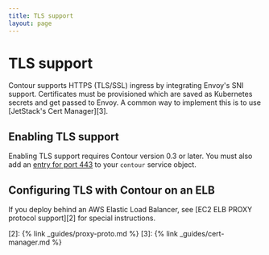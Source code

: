 ```yaml
---
title: TLS support
layout: page
---
```


# TLS support

Contour supports HTTPS (TLS/SSL) ingress by integrating Envoy's SNI support.
Certificates must be provisioned which are saved as Kubernetes secrets and get passed to Envoy.
A common way to implement this is to use [JetStack's Cert Manager][3].

## Enabling TLS support

Enabling TLS support requires Contour version 0.3 or later. You must also add an [entry for port 443][1] to your `contour` service object.

## Configuring TLS with Contour on an ELB

If you deploy behind an AWS Elastic Load Balancer, see [EC2 ELB PROXY protocol support][2] for special instructions.

[1]: {{site.github.repository_url}}/blob/{{site.github.latest_release.tag_name}}/examples/contour/03-contour.yaml/#L45
[2]: {% link _guides/proxy-proto.md %}
[3]: {% link _guides/cert-manager.md %}